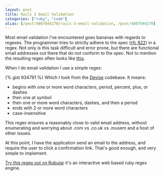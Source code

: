 ```yaml
---
layout: post
title: Rails 3 Email Validation
categories: ["ruby", "code"]
alias: [/post/4807844270/rails-3-email-validation, /post/4807844270]
---
```


Most email validation I've encountered goes bananas with regards to
regexes. The programmer tries to strictly adhere to the spec
([rfc 822](http://www.ietf.org/rfc/rfc0822.txt)) in a regex. Not only
is this task difficult and error prone, but there are functional email
addresses out there that do not conform to the spec. Not to mention
the resulting regex often looks like
[this](http://www.ex-parrot.com/pdw/Mail-RFC822-Address.html).

<!--more-->

When I do email validation I use a simple regex:

{% gist 934791 %}
Which I took from the [Devise](http://github.com/platformatec/devise) codebase. It means:

* begins with one or more word characters, period, percent, plus, or dashes
* then one at symbol
* then one or more word characters, dashes, and then a period
* ends with 2 or more word characters
* case-insensitive

This regex ensures a reasonably close to valid email address, without enumerating and worrying about .com vs .co.uk vs .musem and a host of other issues.

At this point, I have the application send an email to the address, and require the user to click a confirmation link. That's good enough, and very simple to implement.

[Try this regex out on Rubular](http://rubular.com/r/YTzbCkatJy) it's an interactive web based ruby regex engine.

